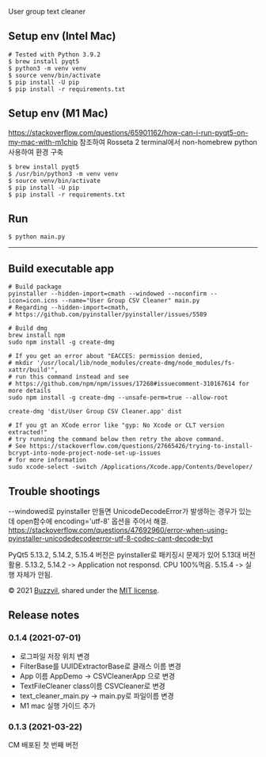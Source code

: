 User group text cleaner

## Setup env (Intel Mac)
```shell script
# Tested with Python 3.9.2
$ brew install pyqt5
$ python3 -m venv venv
$ source venv/bin/activate
$ pip install -U pip
$ pip install -r requirements.txt
```

## Setup env (M1 Mac)
https://stackoverflow.com/questions/65901162/how-can-i-run-pyqt5-on-my-mac-with-m1chip 참조하여 Rosseta 2 terminal에서 non-homebrew python 사용하여 환경 구축
```shell script
$ brew install pyqt5
$ /usr/bin/python3 -m venv venv
$ source venv/bin/activate
$ pip install -U pip
$ pip install -r requirements.txt
```

## Run
```shell script
$ python main.py
```
---

## Build executable app
```shell script
# Build package
pyinstaller --hidden-import=cmath --windowed --noconfirm --icon=icon.icns --name="User Group CSV Cleaner" main.py
# Regarding --hidden-import=cmath,
# https://github.com/pyinstaller/pyinstaller/issues/5589

# Build dmg
brew install npm
sudo npm install -g create-dmg

# If you get an error about "EACCES: permission denied,
# mkdir '/usr/local/lib/node_modules/create-dmg/node_modules/fs-xattr/build'", 
# run this command instead and see 
# https://github.com/npm/npm/issues/17268#issuecomment-310167614 for more details
sudo npm install -g create-dmg --unsafe-perm=true --allow-root

create-dmg 'dist/User Group CSV Cleaner.app' dist

# If you gt an XCode error like "gyp: No Xcode or CLT version extracted!"
# try running the command below then retry the above command.
# See https://stackoverflow.com/questions/27665426/trying-to-install-bcrypt-into-node-project-node-set-up-issues
# for more information
sudo xcode-select -switch /Applications/Xcode.app/Contents/Developer/
```

## Trouble shootings
--windowed로 pyinstaller 만들면 UnicodeDecodeError가 발생하는 경우가 있는데 open함수에 encoding='utf-8' 옵션을 주어서 해결.
https://stackoverflow.com/questions/47692960/error-when-using-pyinstaller-unicodedecodeerror-utf-8-codec-cant-decode-byt

PyQt5 5.13.2, 5.14.2, 5.15.4 버전은 pyinstaller로 패키징시 문제가 있어 5.13대 버전 활용.
5.13.2, 5.14.2 -> Application not responsd. CPU 100%먹음.
5.15.4 -> 실행 자체가 안됨.

© 2021 [Buzzvil](http://www.buzzvil.com), shared under the [MIT license](http://www.opensource.org/licenses/MIT).

## Release notes

### 0.1.4 (2021-07-01)
- 로그파일 저장 위치 변경
- FilterBase를 UUIDExtractorBase로 클래스 이름 변경
- App 이름 AppDemo -> CSVCleanerApp 으로 변경
- TextFileCleaner class이름 CSVCleaner로 변경
- text_cleaner_main.py -> main.py로 파일이름 변경
- M1 mac 실행 가이드 추가

### 0.1.3 (2021-03-22)
CM 배포된 첫 번째 버전
